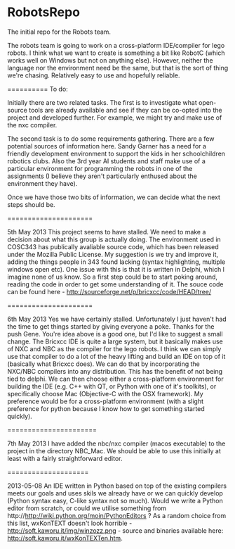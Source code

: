 RobotsRepo
==========

The initial repo for the Robots team.

The robots team is going to work on a cross-platform IDE/compiler for lego robots. I think what we want to create is something a bit like RobotC (which works well on Windows but not on anything else). However, neither the language nor the environment need be the same, but that is the sort of thing we're chasing. Relatively easy to use and hopefully reliable.

==========
To do:

Initially there are two related tasks. The first is to investigate what open-source tools are already available and see if they can be co-opted into the project and developed further. For example, we might try and make use of the nxc compiler.

The second task is to do some requirements gathering. There are a few potential sources of information here. Sandy Garner has a need for a friendly development environment to support the kids in her schoolchildren robotics clubs. Also the 3rd year AI students and staff make use of a particular environment for programming the robots in one of the assignments (I believe they aren't particularly enthused about the environment they have).

Once we have those two bits of information, we can decide what the next steps should be.

=====================


5th May 2013
This project seems to have stalled.
We need to make a decision about what this group is actually doing.
The environment used in COSC343 has publically avaliable source code, which has been released under the Mozilla Public
License. My suggestion is we try and improve it, adding the things people in 343 found lacking (syntax highlighting,
multiple windows open etc). One issue with this is that it is written in Delphi, which I imagine none of us know.
So a first step could be to start poking around, reading the code in order to get some understanding of it.
The souce code can be found here - http://sourceforge.net/p/bricxcc/code/HEAD/tree/

=====================

6th May 2013
Yes we have certainly stalled. Unfortunately I just haven't had the time to get things started by giving everyone a poke. Thanks for the push Gene. You're idea above is a good one, but I'd like to suggest a small change. The Bricxcc IDE is quite a large system, but it basically makes use of NXC and NBC as the compiler for the lego robots. I think we can simply use that compiler to do a lot of the heavy lifting and build an IDE on top of it (basically what Bricxcc does). We can do that by incorporating the NXC/NBC compilers into any distribution. This has the benefit of not being tied to delphi. We can then choose either a cross-platform environment for building the IDE (e.g. C++ with QT, or Python with one of it's toolkits), or specifically choose Mac (Objective-C with the OSX framework). My preference would be for a cross-platform environment (with a slight preference for python because I know how to get something started quickly).

======================

7th May 2013
I have added the nbc/nxc compiler (macos executable) to the project in the directory NBC_Mac. We should be able to use this initially at least with a fairly straightforward editor.

====================

2013-05-08
An IDE written in Python based on top of the existing compilers meets our goals and uses skils we already have or we can
quickly develop (Python syntax easy, C-like syntax not so much). Would we write a Python editor from scratch, or could we
utilise something from http://http://wiki.python.org/moin/PythonEditors ? As a random choice from this list, wxKonTEXT
doesn't look horrible - http://soft.kaworu.it/img/winzozz.png - source and binaries available here:
http://soft.kaworu.it/wxKonTEXTen.htm.
